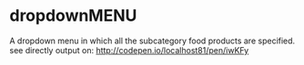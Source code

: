 dropdownMENU
============

A dropdown menu in which all the subcategory food products are specified.
see directly output on: http://codepen.io/localhost81/pen/iwKFy
